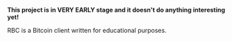 **This project is in VERY EARLY stage and it doesn't do anything interesting yet!**

RBC is a Bitcoin client written for educational purposes.